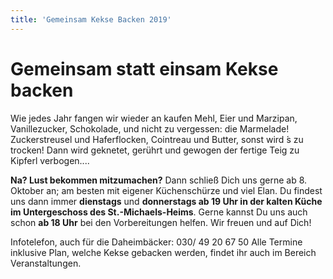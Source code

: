 ```yaml
---
title: 'Gemeinsam Kekse Backen 2019'
---
```


# Gemeinsam statt einsam Kekse backen

Wie jedes Jahr fangen wir wieder an
kaufen Mehl, Eier und Marzipan,
Vanillezucker, Schokolade,
und nicht zu vergessen: die Marmelade! Zuckerstreusel und Haferflocken,
Cointreau und Butter, sonst wird ́s zu trocken!
Dann wird geknetet, gerührt und gewogen der fertige Teig zu Kipferl verbogen....

**Na? Lust bekommen mitzumachen?**
Dann schließ Dich uns gerne ab 8. Oktober an;
am besten mit eigener Küchenschürze und viel Elan.
Du findest uns dann immer **dienstags** und **donnerstags ab 19 Uhr in der kalten Küche im Untergeschoss des St.-Michaels-Heims**.
Gerne kannst Du uns auch schon **ab 18 Uhr** bei den Vorbereitungen helfen.
Wir freuen und auf Dich!

Infotelefon, auch für die Daheimbäcker: 030/ 49 20 67 50
Alle Termine inklusive Plan, welche Kekse gebacken werden, findet ihr auch im Bereich Veranstaltungen.